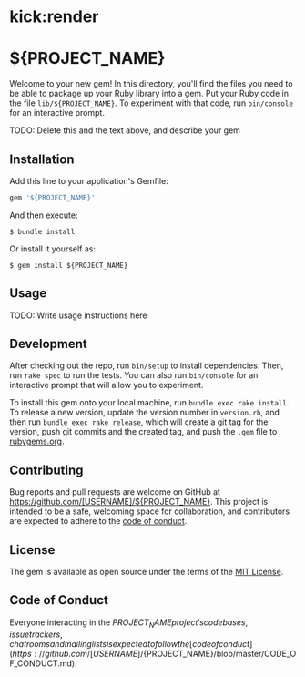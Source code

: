 # kick:render
# ${PROJECT_NAME}

Welcome to your new gem! In this directory, you'll find the files you need to be able to package up your Ruby library into a gem. Put your Ruby code in the file `lib/${PROJECT_NAME}`. To experiment with that code, run `bin/console` for an interactive prompt.

TODO: Delete this and the text above, and describe your gem

## Installation

Add this line to your application's Gemfile:

```ruby
gem '${PROJECT_NAME}'
```

And then execute:

    $ bundle install

Or install it yourself as:

    $ gem install ${PROJECT_NAME}

## Usage

TODO: Write usage instructions here

## Development

After checking out the repo, run `bin/setup` to install dependencies. Then, run `rake spec` to run the tests. You can also run `bin/console` for an interactive prompt that will allow you to experiment.

To install this gem onto your local machine, run `bundle exec rake install`. To release a new version, update the version number in `version.rb`, and then run `bundle exec rake release`, which will create a git tag for the version, push git commits and the created tag, and push the `.gem` file to [rubygems.org](https://rubygems.org).

## Contributing

Bug reports and pull requests are welcome on GitHub at https://github.com/[USERNAME]/${PROJECT_NAME}. This project is intended to be a safe, welcoming space for collaboration, and contributors are expected to adhere to the [code of conduct](https://github.com/[USERNAME]/${PROJECT_NAME}/blob/master/CODE_OF_CONDUCT.md).

## License

The gem is available as open source under the terms of the [MIT License](https://opensource.org/licenses/MIT).

## Code of Conduct

Everyone interacting in the ${PROJECT_NAME} project's codebases, issue trackers, chat rooms and mailing lists is expected to follow the [code of conduct](https://github.com/[USERNAME]/${PROJECT_NAME}/blob/master/CODE_OF_CONDUCT.md).
